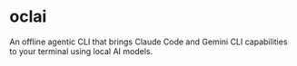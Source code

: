# oclai
An offline agentic CLI that brings Claude Code and Gemini CLI capabilities to your terminal using local AI models.
